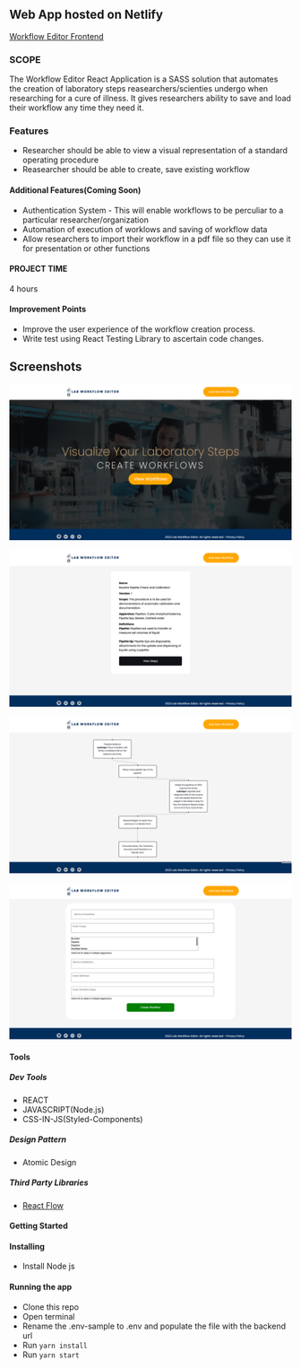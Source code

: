 ## Web App hosted on Netlify

[Workflow Editor Frontend](https://workflow-editor-frontend.netlify.app/)

### SCOPE

The Workflow Editor React Application is a SASS solution that automates the creation of laboratory steps reasearchers/scienties undergo when researching for a cure of illness. It gives researchers ability to save and load their workflow any time they need it.

### Features

- Researcher should be able to view a visual representation of a standard operating procedure
- Reasearcher should be able to create, save existing workflow

#### Additional Features(Coming Soon)

- Authentication System - This will enable workflows to be perculiar to a particular researcher/organization
- Automation of execution of worklows and saving of workflow data
- Allow researchers to import their workflow in a pdf file so they can use it for presentation or other functions

#### PROJECT TIME

4 hours

#### Improvement Points

- Improve the user experience of the workflow creation process.
- Write test using React Testing Library to ascertain code changes.

## Screenshots

![Home](/public/workflows-display/Home.png)

![Workflows](/public/workflows-display/Workflows.png)

![Workflow](/public/workflows-display/Workflow.png)

![Workflow Creation](/public/workflows-display/Workflow-new.png)

#### Tools

##### Dev Tools

- REACT
- JAVASCRIPT(Node.js)
- CSS-IN-JS(Styled-Components)

##### Design Pattern

- Atomic Design

##### Third Party Libraries

- [React Flow](https://reactflow.dev/docs/getting-started/core-concepts/)

#### Getting Started

#### Installing

- Install Node js

#### Running the app

- Clone this repo
- Open terminal
- Rename the .env-sample to .env and populate the file with the backend url
- Run `yarn install`
- Run `yarn start`
